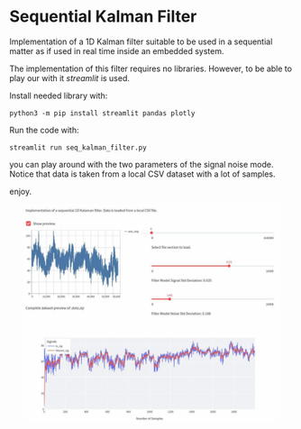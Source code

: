# Sequential Kalman Filter
Implementation of a 1D Kalman filter suitable to be used in a sequential matter as if used in real time inside an embedded system.

The implementation of this filter requires no libraries. However, to be able to play our with it *streamlit* is used.

Install needed library with:

    python3 -m pip install streamlit pandas plotly


Run the code with:

    streamlit run seq_kalman_filter.py


you can play around with the two parameters of the signal noise mode. Notice that data is taken from a local CSV dataset with a lot of samples.

enjoy.

<p align="center">
  <img src="https://github.com/fabriziotappero/seq_kalman_filter/blob/main/screenshot.jpg?raw=true" alt="" width="90%"/>
</p>